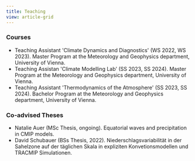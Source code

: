 ```yaml
---
title: Teaching
view: article-grid
---
```


### Courses
* Teaching Assistant 'Climate Dynamics and Diagnostics' (WS 2022, WS 2023). Master Program at the Meteorology and Geophysics department, University of Vienna.
* Teaching Assistan 'Climate Modelling Lab' (SS 2023, SS 2024). Master Program at the Meteorology and Geophysics department, University of Vienna.
* Teaching Assistant 'Thermodynamics of the Atmosphere' (SS 2023, SS 2024). Bachelor Program at the Meteorology and Geophysics department, University of Vienna.
### Co-advised Theses
* Natalie Auer (MSc Thesis, ongoing). Equatorial waves and precipitation in CMIP models.
* David Schubauer (BSs Thesis, 2022). Niederschlagsvariabilität in der Sahelzone auf der täglichen Skala in expliziten Konvetionsmodellen und TRACMIP Simulationen.
